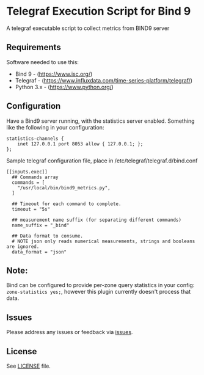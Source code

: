 # Telegraf Execution Script for Bind 9
A telegraf executable script to collect metrics from BIND9 server

## Requirements
Software needed to use this:
* Bind 9 - (https://www.isc.org/)
* Telegraf - (https://www.influxdata.com/time-series-platform/telegraf/)
* Python 3.x - (https://www.python.org/)

## Configuration
Have a Bind9 server running, with the statistics server enabled. Something like the following in your configuration:

```
statistics-channels {
	inet 127.0.0.1 port 8053 allow { 127.0.0.1; };
};
```

Sample telegraf configuration file, place in /etc/telegraf/telegraf.d/bind.conf

```
[[inputs.exec]]
  ## Commands array
  commands = [
    "/usr/local/bin/bind9_metrics.py",
  ]

  ## Timeout for each command to complete.
  timeout = "5s"

  ## measurement name suffix (for separating different commands)
  name_suffix = "_bind"

  ## Data format to consume.
  # NOTE json only reads numerical measurements, strings and booleans are ignored.
  data_format = "json"
```

## Note:

Bind can be configured to provide per-zone query statistics in your config: `zone-statistics yes;`, however this plugin currently doesn't process that data.

## Issues

Please address any issues or feedback via [issues](https://github.com/scamfield/telegraf-bind9/issues).

## License
See [LICENSE](https://github.com/scamfield/telegraf-bind9/blob/master/LICENSE) file.
